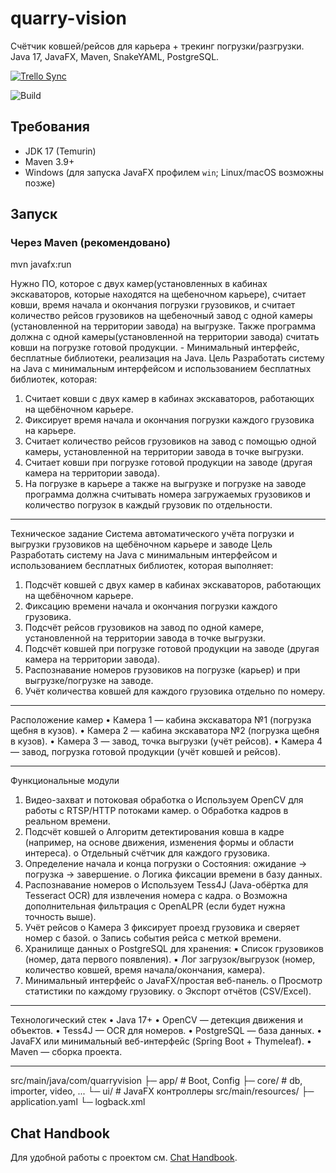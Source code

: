 # quarry-vision

Счётчик ковшей/рейсов для карьера + трекинг погрузки/разгрузки. Java 17, JavaFX, Maven, SnakeYAML, PostgreSQL.

[![Trello Sync](https://github.com/Bakhman/quarry-vision/actions/workflows/trello-sync.yaml/badge.svg?branch=main)](https://github.com/Bakhman/quarry-vision/actions/workflows/trello-sync.yaml)

![Build](https://github.com/Bakhman/quarry-vision/actions/workflows/ci.yml/badge.svg)

## Требования
- JDK 17 (Temurin)
- Maven 3.9+
- Windows (для запуска JavaFX профилем `win`; Linux/macOS возможны позже)

## Запуск
### Через Maven (рекомендовано)

mvn javafx:run

Нужно ПО, которое с двух камер(установленных в кабинах экскаваторов, которые
находятся на щебеночном карьере), считает ковши, время начала и окончания погрузки грузовиков, 
и считает количество рейсов грузовиков на щебеночный завод с одной камеры
(установленной на территории завода) на выгрузке. Также программа должна с одной 
камеры(установленной на территории завода) считать ковши на погрузке готовой продукции. - Минимальный интерфейс, бесплатные библиотеки, реализация на Java. Цель Разработать систему на Java с минимальным интерфейсом и использованием бесплатных библиотек, которая: 
1. Считает ковши с двух камер в кабинах экскаваторов, работающих на щебёночном карьере.
2. Фиксирует время начала и окончания погрузки каждого грузовика на карьере.
3. Считает количество рейсов грузовиков на завод с помощью одной камеры, установленной на территории завода в точке выгрузки.
4. Считает ковши при погрузке готовой продукции на заводе (другая камера на территории завода).
5. На погрузке в карьере а также на выгрузке и погрузке на заводе программа должна считывать номера загружаемых грузовиков и количество погрузок в каждый грузовик по отдельности. 

________________________________________
Техническое задание
Система автоматического учёта погрузки и выгрузки грузовиков на щебёночном карьере и заводе
Цель
Разработать систему на Java с минимальным интерфейсом и использованием бесплатных библиотек, которая выполняет:
1.	Подсчёт ковшей с двух камер в кабинах экскаваторов, работающих на щебёночном карьере.
2.	Фиксацию времени начала и окончания погрузки каждого грузовика.
3.	Подсчёт рейсов грузовиков на завод по одной камере, установленной на территории завода в точке выгрузки.
4.	Подсчёт ковшей при погрузке готовой продукции на заводе (другая камера на территории завода).
5.	Распознавание номеров грузовиков на погрузке (карьер) и при выгрузке/погрузке на заводе.
6.	Учёт количества ковшей для каждого грузовика отдельно по номеру.
________________________________________
Расположение камер
•	Камера 1 — кабина экскаватора №1 (погрузка щебня в кузов).
•	Камера 2 — кабина экскаватора №2 (погрузка щебня в кузов).
•	Камера 3 — завод, точка выгрузки (учёт рейсов).
•	Камера 4 — завод, погрузка готовой продукции (учёт ковшей и рейсов).
________________________________________
Функциональные модули
1.	Видео-захват и потоковая обработка
o	Используем OpenCV для работы с RTSP/HTTP потоками камер.
o	Обработка кадров в реальном времени.
2.	Подсчёт ковшей
o	Алгоритм детектирования ковша в кадре (например, на основе движения, изменения формы и области интереса).
o	Отдельный счётчик для каждого грузовика.
3.	Определение начала и конца погрузки
o	Состояния: ожидание → погрузка → завершение.
o	Логика фиксации времени в базу данных.
4.	Распознавание номеров
o	Используем Tess4J (Java-обёртка для Tesseract OCR) для извлечения номера с кадра.
o	Возможна дополнительная фильтрация с OpenALPR (если будет нужна точность выше).
5.	Учёт рейсов
o	Камера 3 фиксирует проезд грузовика и сверяет номер с базой.
o	Запись события рейса с меткой времени.
6.	Хранилище данных
o	PostgreSQL для хранения:
	▪︎ Список грузовиков (номер, дата первого появления).
	▪︎ Лог загрузок/выгрузок (номер, количество ковшей, время начала/окончания, камера).
7.	Минимальный интерфейс
o	JavaFX/простая веб-панель.
o	Просмотр статистики по каждому грузовику.
o	Экспорт отчётов (CSV/Excel).
________________________________________
Технологический стек
•	Java 17+
•	OpenCV — детекция движения и объектов.
•	Tess4J — OCR для номеров.
•	PostgreSQL — база данных.
•	JavaFX или минимальный веб-интерфейс (Spring Boot + Thymeleaf).
•	Maven — сборка проекта.
________________________________________

src/main/java/com/quarryvision
  ├─ app/        # Boot, Config
  ├─ core/       # db, importer, video, ...
  └─ ui/         # JavaFX контроллеры
src/main/resources/
  ├─ application.yaml
  └─ logback.xml

## Chat Handbook

Для удобной работы с проектом см. [Chat Handbook](docs/chat-handbook.md).
